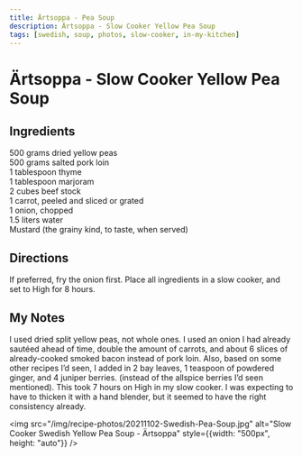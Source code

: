 ```yaml
---
title: Ärtsoppa - Pea Soup
description: Ärtsoppa - Slow Cooker Yellow Pea Soup
tags: [swedish, soup, photos, slow-cooker, in-my-kitchen]
---
```


# Ärtsoppa - Slow Cooker Yellow Pea Soup

## Ingredients 
500 grams dried yellow peas  
500 grams salted pork loin  
1 tablespoon thyme  
1 tablespoon marjoram  
2 cubes beef stock  
1 carrot, peeled and sliced or grated  
1 onion, chopped  
1.5 liters water  
Mustard (the grainy kind, to taste, when served)  

## Directions
If preferred, fry the onion first. Place all ingredients in a slow cooker, and set to High for 8 hours.

## My Notes
I used dried split yellow peas, not whole ones. I used an onion I had already sautéed ahead of time, double the amount of carrots, and about 6 slices of already-cooked smoked bacon instead of pork loin. Also, based on some other recipes I’d seen, I added in 2 bay leaves, 1 teaspoon of powdered ginger, and 4 juniper berries. (instead of the allspice berries I’d seen mentioned). This took 7 hours on High in my slow cooker. I was expecting to have to thicken it with a hand blender, but it seemed to have the right consistency already.

<img src="/img/recipe-photos/20211102-Swedish-Pea-Soup.jpg" alt="Slow Cooker Swedish Yellow Pea Soup - Ärtsoppa" style={{width: "500px", height: "auto"}} />